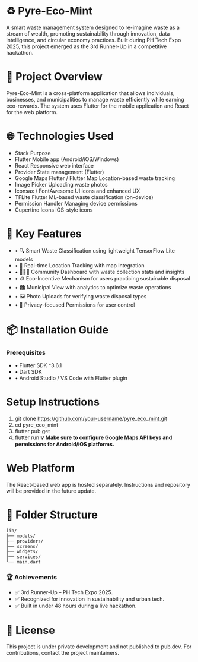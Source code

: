 # ♻️ Pyre-Eco-Mint
A smart waste management system designed to re-imagine waste as a stream of wealth, promoting sustainability through innovation, data intelligence, and circular economy practices. Built during PH Tech Expo 2025, this project emerged as the 3rd Runner-Up in a competitive hackathon.

# 📱 Project Overview
Pyre-Eco-Mint is a cross-platform application that allows individuals, businesses, and municipalities to manage waste efficiently while earning eco-rewards. The system uses Flutter for the mobile application and React for the web platform.

# 🌐 Technologies Used
- Stack	Purpose
- Flutter	Mobile app (Android/iOS/Windows)
- React	Responsive web interface
- Provider	State management (Flutter)
- Google Maps Flutter / Flutter Map	Location-based waste tracking
- Image Picker	Uploading waste photos
- Iconsax / FontAwesome	UI icons and enhanced UX
- TFLite Flutter	ML-based waste classification (on-device)
- Permission Handler	Managing device permissions
- Cupertino Icons	iOS-style icons

# 🚀 Key Features
- •	🔍 Smart Waste Classification using lightweight TensorFlow Lite models
- •	📍 Real-time Location Tracking with map integration
- •	🧑‍🤝‍🧑 Community Dashboard with waste collection stats and insights
- •	🪙 Eco-Incentive Mechanism for users practicing sustainable disposal
- •	🏙️ Municipal View with analytics to optimize waste operations
- •	🖼️ Photo Uploads for verifying waste disposal types
- •	🔐 Privacy-focused Permissions for user control

# 📦 Installation Guide
### Prerequisites
- •	Flutter SDK ^3.6.1
- •	Dart SDK
- •	Android Studio / VS Code with Flutter plugin

# Setup Instructions
1. git clone https://github.com/your-username/pyre_eco_mint.git
2. cd pyre_eco_mint
3. flutter pub get
4. flutter run
**💡 Make sure to configure Google Maps API keys and permissions for Android/iOS platforms.**

# Web Platform
The React-based web app is hosted separately. Instructions and repository will be provided in the future update.

# 📂 Folder Structure

```
lib/
├── models/
├── providers/
├── screens/
├── widgets/
├── services/
└── main.dart
```

### 🏆 Achievements
- ✅ 3rd Runner-Up – PH Tech Expo 2025.
- ✅ Recognized for innovation in sustainability and urban tech.
- ✅ Built in under 48 hours during a live hackathon.

# 📜 License
This project is under private development and not published to pub.dev. For contributions, contact the project maintainers.

